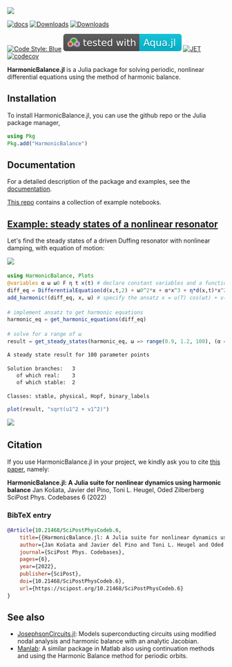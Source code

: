 <img src="./logo.png" width="750" align="top">

[![docs](https://img.shields.io/badge/docs-online-blue.svg)](https://quantumengineeredsystems.github.io/HarmonicBalance.jl/)
[![Downloads](https://img.shields.io/badge/dynamic/json?url=http%3A%2F%2Fjuliapkgstats.com%2Fapi%2Fv1%2Ftotal_downloads%2FHarmonicBalance&query=total_requests&label=Downloads)](https://juliapkgstats.com/pkg/HarmonicBalance)
[![Downloads](https://img.shields.io/badge/dynamic/json?url=http%3A%2F%2Fjuliapkgstats.com%2Fapi%2Fv1%2Fmonthly_downloads%2FHarmonicBalance&query=total_requests&suffix=%2Fmonth&label=Downloads)](https://juliapkgstats.com/pkg/HarmonicBalance)

[![Code Style: Blue](https://img.shields.io/badge/code%20style-blue-4495d1.svg)](https://github.com/invenia/BlueStyle)
[![Aqua QA](https://raw.githubusercontent.com/JuliaTesting/Aqua.jl/master/badge.svg)](https://github.com/JuliaTesting/Aqua.jl)
[![JET](https://img.shields.io/badge/%E2%9C%88%EF%B8%8F%20tested%20with%20-%20JET.jl%20-%20red)](https://github.com/aviatesk/JET.jl)
[![codecov](https://codecov.io/gh/QuantumEngineeredSystems/HarmonicBalance.jl/branch/main/graph/badge.svg)](https://codecov.io/gh/QuantumEngineeredSystems/HarmonicBalance.jl)


**HarmonicBalance.jl** is a Julia package for solving periodic, nonlinear differential equations using the method of harmonic balance.

## Installation

To install HarmonicBalance.jl, you can use the github repo or the Julia package manager,
```julia
using Pkg
Pkg.add("HarmonicBalance")
```

## Documentation

For a detailed description of the package and examples, see the [documentation](https://quantumengineeredsystems.github.io/HarmonicBalance.jl).

[This repo](https://github.com/quantumengineeredsystems/HarmonicBalance-notebooks) contains a collection of example notebooks.

## [Example: steady states of a nonlinear resonator](https://quantumengineeredsystems.github.io/HarmonicBalance.jl/dev/tutorials/steady_states)
Let's find the steady states of a driven Duffing resonator with nonlinear damping, with equation of motion:

<img src="/docs/images/github_readme_eq.png" width="450">

```julia
using HarmonicBalance, Plots
@variables α ω ω0 F η t x(t) # declare constant variables and a function x(t)
diff_eq = DifferentialEquation(d(x,t,2) + ω0^2*x + α*x^3 + η*d(x,t)*x^2 ~ F*cos(ω*t), x)
add_harmonic!(diff_eq, x, ω) # specify the ansatz x = u(T) cos(ωt) + v(T) sin(ωt)

# implement ansatz to get harmonic equations
harmonic_eq = get_harmonic_equations(diff_eq)

# solve for a range of ω
result = get_steady_states(harmonic_eq, ω => range(0.9, 1.2, 100), (α => 1., ω0 => 1.0, F => 0.01, η => 0.1))
```
```
A steady state result for 100 parameter points

Solution branches:   3
   of which real:    3
   of which stable:  2

Classes: stable, physical, Hopf, binary_labels
```

```julia
plot(result, "sqrt(u1^2 + v1^2)")
```

<img src="/docs/images/github_readme_plot.png">

## Citation

If you use HarmonicBalance.jl in your project, we kindly ask you to cite [this paper](https://scipost.org/SciPostPhysCodeb.6), namely:

**HarmonicBalance.jl: A Julia suite for nonlinear dynamics using harmonic balance**
Jan Košata, Javier del Pino, Toni L. Heugel, Oded Zilberberg
SciPost Phys. Codebases 6 (2022) 

### BibTeX entry

```bibtex
@Article{10.21468/SciPostPhysCodeb.6,
    title={{HarmonicBalance.jl: A Julia suite for nonlinear dynamics using harmonic balance}},
    author={Jan Košata and Javier del Pino and Toni L. Heugel and Oded Zilberberg},
    journal={SciPost Phys. Codebases},
    pages={6},
    year={2022},
    publisher={SciPost},
    doi={10.21468/SciPostPhysCodeb.6},
    url={https://scipost.org/10.21468/SciPostPhysCodeb.6}
}
```

## See also

- [JosephsonCircuits.jl](https://github.com/kpobrien/JosephsonCircuits.jl): Models superconducting circuits using modified nodal analysis and harmonic balance with an analytic Jacobian.
- [Manlab](https://manlab.lma.cnrs-mrs.fr/spip/): A similar package in Matlab also using continuation methods and using the Harmonic Balance method for periodic orbits.
